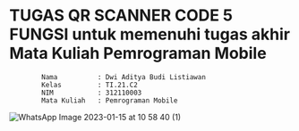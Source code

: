 # TUGAS QR SCANNER CODE 5 FUNGSI untuk memenuhi tugas akhir Mata Kuliah Pemrograman Mobile

            Nama          : Dwi Aditya Budi Listiawan
            Kelas         : TI.21.C2
            NIM           : 312110003
            Mata Kuliah   : Pemrograman Mobile



![WhatsApp Image 2023-01-15 at 10 58 40 (1)](https://user-images.githubusercontent.com/115923969/212522262-3dcbfcc6-8e1d-4de3-8f8a-775f7e2924b0.jpeg)
